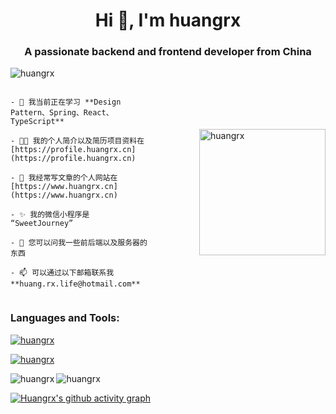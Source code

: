 <h1 align="center">Hi 👋, I'm huangrx</h1>
<h3 align="center">A passionate backend and frontend developer from China</h3>

<p align="left"><img src="https://komarev.com/ghpvc/?username=hrenxiang&label=Profile%20views&color=0e75b6&style=flat" alt="huangrx" /> </p>
<div style="display: flex; flex-direction: row; align-items: center; gap: 80px">
<div>
    
    - 🌱 我当前正在学习 **Design Pattern、Spring、React、TypeScript**

    - 👨‍💻 我的个人简介以及简历项目资料在 [https://profile.huangrx.cn](https://profile.huangrx.cn)

    - 📝 我经常写文章的个人网站在 [https://www.huangrx.cn](https://www.huangrx.cn)

    - ✨ 我的微信小程序是 “SweetJourney”

    - 💬 您可以问我一些前后端以及服务器的东西

    - 📫 可以通过以下邮箱联系我 **huang.rx.life@hotmail.com**
</div>
<div style="height: 100%">
    <img src="https://i.postimg.cc/fWGW5nbP/github-profile.jpg" height="202px"  alt="huangrx"/>
</div>
</div>

<h3 align="left">Languages and Tools:</h3>
<p align="left">
  <a href="https://skillicons.dev">
    <img src="https://skillicons.dev/icons?i=java,spring,vue,react,js,ts,python,github&theme=light"  alt="huangrx"/>
  </a>
</p>

<p align="left">
  <a href="https://skillicons.dev">
    <img src="https://skillicons.dev/icons?i=mysql,mongo,redis,rabbitmq,nginx,maven,gradle,git&theme=light"  alt="huangrx"/>
  </a>
</p>

<p><img align="left" src="https://github-readme-stats.vercel.app/api/top-langs?username=hrenxiang&show_icons=true&locale=en&layout=compact&theme=vue" alt="huangrx" /></p>

<p>&nbsp;<img align="left" src="https://github-readme-stats.vercel.app/api?username=hrenxiang&show_icons=true&locale=en&theme=vue" alt="huangrx" /></p>

[![Huangrx's github activity graph](https://github-readme-activity-graph.vercel.app/graph?username=hrenxiang&theme=github-light)](https://github.com/hrenxiang/github-readme-activity-graph)
